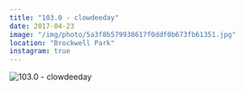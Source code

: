 ```yaml
---
title: "103.0 - clowdeeday"
date: 2017-04-23
image: "/img/photo/5a3f8b579938617f0ddf0b673fb61351.jpg"
location: "Brockwell Park"
instagram: true
---
```


![103.0 - clowdeeday](/img/photo/5a3f8b579938617f0ddf0b673fb61351.jpg)
